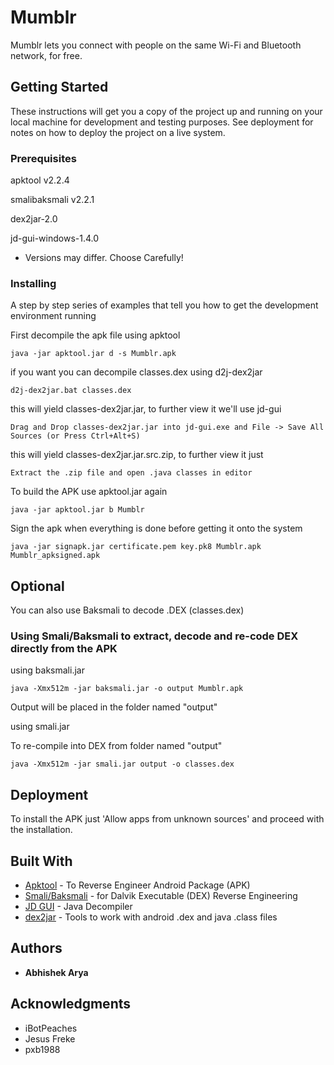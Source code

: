 # Mumblr

Mumblr lets you connect with people on the same Wi-Fi and Bluetooth network, for free.

## Getting Started

These instructions will get you a copy of the project up and running on your local machine for development and testing purposes. See deployment for notes on how to deploy the project on a live system.

### Prerequisites

apktool v2.2.4

smalibaksmali v2.2.1

dex2jar-2.0

jd-gui-windows-1.4.0

* Versions may differ. Choose Carefully!

### Installing

A step by step series of examples that tell you how to get the development environment running

First decompile the apk file using apktool

```
java -jar apktool.jar d -s Mumblr.apk
```

if you want you can decompile classes.dex using d2j-dex2jar

```
d2j-dex2jar.bat classes.dex
```

this will yield classes-dex2jar.jar, to further view it we'll use jd-gui

```
Drag and Drop classes-dex2jar.jar into jd-gui.exe and File -> Save All Sources (or Press Ctrl+Alt+S)
```

this will yield classes-dex2jar.jar.src.zip, to further view it just 

```
Extract the .zip file and open .java classes in editor
```
To build the APK use apktool.jar again

```
java -jar apktool.jar b Mumblr
```

Sign the apk when everything is done before getting it onto the system

```
java -jar signapk.jar certificate.pem key.pk8 Mumblr.apk Mumblr_apksigned.apk
```
## Optional 

You can also use Baksmali to decode .DEX (classes.dex) 

### Using Smali/Baksmali to extract, decode and re-code DEX directly from the APK

using baksmali.jar

```
java -Xmx512m -jar baksmali.jar -o output Mumblr.apk
```

Output will be placed in the folder named "output"

using smali.jar

To re-compile into DEX from folder named "output"

```
java -Xmx512m -jar smali.jar output -o classes.dex
```

## Deployment

To install the APK just 'Allow apps from unknown sources' and proceed with the installation.

## Built With

* [Apktool](https://ibotpeaches.github.io/Apktool/) - To Reverse Engineer Android Package (APK)
* [Smali/Baksmali](https://github.com/JesusFreke/smali) - for Dalvik Executable (DEX) Reverse Engineering
* [JD GUI](http://jd.benow.ca/) - Java Decompiler
* [dex2jar](https://github.com/pxb1988/dex2jar) - Tools to work with android .dex and java .class files

## Authors

* **Abhishek Arya**


## Acknowledgments

* iBotPeaches
* Jesus Freke
* pxb1988

